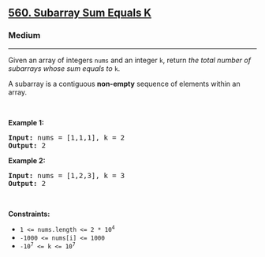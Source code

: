 <h2><a href="https://leetcode.com/problems/subarray-sum-equals-k/">560. Subarray Sum Equals K</a></h2><h3>Medium</h3><hr><div bis_skin_checked="1"><p>Given an array of integers <code>nums</code> and an integer <code>k</code>, return <em>the total number of subarrays whose sum equals to</em> <code>k</code>.</p>

<p>A subarray is a contiguous <strong>non-empty</strong> sequence of elements within an array.</p>

<p>&nbsp;</p>
<p><strong>Example 1:</strong></p>
<pre style="position: relative;"><strong>Input:</strong> nums = [1,1,1], k = 2
<strong>Output:</strong> 2
<div class="open_grepper_editor" title="Edit &amp; Save To Grepper" bis_skin_checked="1"></div></pre><p><strong>Example 2:</strong></p>
<pre style="position: relative;"><strong>Input:</strong> nums = [1,2,3], k = 3
<strong>Output:</strong> 2
<div class="open_grepper_editor" title="Edit &amp; Save To Grepper" bis_skin_checked="1"></div></pre>
<p>&nbsp;</p>
<p><strong>Constraints:</strong></p>

<ul>
	<li><code>1 &lt;= nums.length &lt;= 2 * 10<sup>4</sup></code></li>
	<li><code>-1000 &lt;= nums[i] &lt;= 1000</code></li>
	<li><code>-10<sup>7</sup> &lt;= k &lt;= 10<sup>7</sup></code></li>
</ul>
</div>